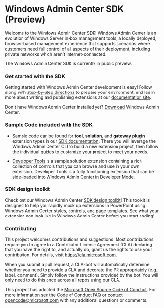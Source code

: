 # Windows Admin Center SDK (Preview) #

Welcome to the Windows Admin Center SDK!  Windows Admin Center is an evolution of Windows Server in-box management tools; a locally deployed, browser-based management experience that supports scenarios where customers need full control of all aspects of their deployment, including private networks which aren’t Internet-connected.

The Windows Admin Center SDK is currently in public preview. 

### Get started with the SDK ###

Getting started with Windows Admin Center development is easy!  Follow along with [step-by-step directions](https://docs.microsoft.com/windows-server/manage/windows-admin-center/extend/prepare-development-environment) to prepare your environment, and learn more about writing and publishing extensions at our [documentation site](http://aka.ms/WindowsAdminCenter).

Don't have Windows Admin Center installed yet?  [Download](http://aka.ms/WindowsAdminCenter) Windows Admin Center.

### Sample Code included with the SDK ###

* Sample code can be found for **tool**, **solution**, and **gateway plugin** extension types in our [SDK documentation](http://aka.ms/WACSDKDocs).  There you will leverage the Windows Admin Center CLI to build a new extension project, then follow the individual guides to customize your project to meet your needs.  

* [Developer Tools](/windows-admin-center-developer-tools) is a sample solution extension containing a rich collection of controls that you can browse and use in your own extension.  Developer Tools is a fully functioning extension that can be side-loaded into Windows Admin Center in Developer Mode.

### SDK design toolkit ###

Check out our Windows Admin Center [SDK design toolkit](WindowsAdminCenterDesignToolkit.zip)! This toolkit is designed to help you rapidly mock up extensions in PowerPoint using Windows Admin Center styles, controls, and page templates. See what your extension can look like in Windows Admin Center before you start coding!

### Contributing ###

This project welcomes contributions and suggestions.  Most contributions require you to agree to a
Contributor License Agreement (CLA) declaring that you have the right to, and actually do, grant us
the rights to use your contribution. For details, visit https://cla.microsoft.com.

When you submit a pull request, a CLA-bot will automatically determine whether you need to provide
a CLA and decorate the PR appropriately (e.g., label, comment). Simply follow the instructions
provided by the bot. You will only need to do this once across all repos using our CLA.

This project has adopted the [Microsoft Open Source Code of Conduct](https://opensource.microsoft.com/codeofconduct/).
For more information see the [Code of Conduct FAQ](https://opensource.microsoft.com/codeofconduct/faq/) or
contact [opencode@microsoft.com](mailto:opencode@microsoft.com) with any additional questions or comments.

